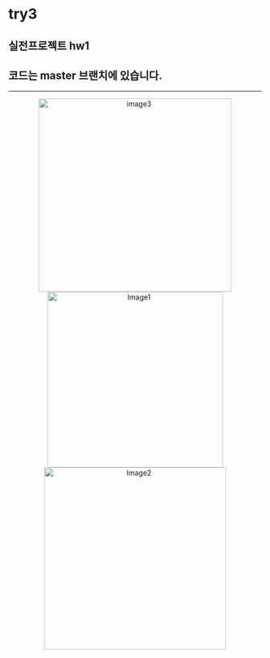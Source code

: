 # try3
## 실전프로젝트 hw1
## 코드는 master 브랜치에 있습니다.

* * *

<p align="center">
 <img width="384" alt="image3" src="https://github.com/thisissolmi/try3/assets/106761251/fa4f9b83-cbb7-4aad-bea2-404a2649c968">
<img width="349" alt="Image1" src="https://github.com/thisissolmi/try3/assets/106761251/4a31aba5-63fc-45db-ac29-886660505f37">
<img width="362" alt="Image2" src="https://github.com/thisissolmi/try3/assets/106761251/690b0b7e-015b-424e-8f67-f9c7201d7ad3">
</p>

